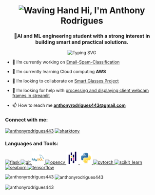 <h1 align="center">
<img src="https://raw.githubusercontent.com/Tarikul-Islam-Anik/Animated-Fluent-Emojis/master/Emojis/Hand%20gestures/Waving%20Hand.png" alt="Waving Hand" width="35" height="35" /> Hi, I'm Anthony Rodrigues</h1>

<h3 align="center"> 🤖AI and ML engineering student with a strong interest in building smart and practical solutions.</h3>
<div align="center">
<img src="https://readme-typing-svg.demolab.com?font=Fira+Code&size=18&duration=3000&pause=1000&center=true&vCenter=true&random=false&width=600&height=50&lines=AI+%26+ML+Engineering+Student+%7C+Data+Science+Enthusiast;Building+smart+solutions+with+AI+and+ML;Exploring+insights+from+data.;Learning%2C+Experimenting%2C+Innovating.;Focused+on+real-world+applications+of+Data+Science." alt="Typing SVG" />
</div>



- 🔭 I’m currently working on [Email-Spam-Classification](https://github.com/anthonyrodrigues443/Email-Spam-Classification)

- 🌱 I’m currently learning Cloud computing **AWS**

- 👯 I’m looking to collaborate on [Smart Glasses Project](https://github.com/anthonyrodrigues443/Smart_glasses_project)

- 🤝 I’m looking for help with [processing and displaying client webcam frames in streamlit](https://github.com/anthonyrodrigues443/Smart_glasses_project)

- 📫 How to reach me **anthonyrodrigues443@gmail.com**

<h3 align="left">Connect with me:</h3>
<p align="left">
<a href="https://linkedin.com/in/anthonyrodrigues443" target="blank"><img align="center" src="https://raw.githubusercontent.com/rahuldkjain/github-profile-readme-generator/master/src/images/icons/Social/linked-in-alt.svg" alt="anthonyrodrigues443" height="30" width="40" /></a>
<a href="https://kaggle.com/sharktony" target="blank"><img align="center" src="https://raw.githubusercontent.com/rahuldkjain/github-profile-readme-generator/master/src/images/icons/Social/kaggle.svg" alt="sharktony" height="30" width="40" /></a>
</p>

<h3 align="left">Languages and Tools:</h3>
<p align="left"> <a href="https://flask.palletsprojects.com/" target="_blank" rel="noreferrer"> <img src="https://www.vectorlogo.zone/logos/pocoo_flask/pocoo_flask-icon.svg" alt="flask" width="40" height="40"/> </a> <a href="https://git-scm.com/" target="_blank" rel="noreferrer"> <img src="https://www.vectorlogo.zone/logos/git-scm/git-scm-icon.svg" alt="git" width="40" height="40"/> </a> <a href="https://www.mysql.com/" target="_blank" rel="noreferrer"> <img src="https://raw.githubusercontent.com/devicons/devicon/master/icons/mysql/mysql-original-wordmark.svg" alt="mysql" width="40" height="40"/> </a> <a href="https://opencv.org/" target="_blank" rel="noreferrer"> <img src="https://www.vectorlogo.zone/logos/opencv/opencv-icon.svg" alt="opencv" width="40" height="40"/> </a> <a href="https://pandas.pydata.org/" target="_blank" rel="noreferrer"> <img src="https://raw.githubusercontent.com/devicons/devicon/2ae2a900d2f041da66e950e4d48052658d850630/icons/pandas/pandas-original.svg" alt="pandas" width="40" height="40"/> </a> <a href="https://www.python.org" target="_blank" rel="noreferrer"> <img src="https://raw.githubusercontent.com/devicons/devicon/master/icons/python/python-original.svg" alt="python" width="40" height="40"/> </a> <a href="https://pytorch.org/" target="_blank" rel="noreferrer"> <img src="https://www.vectorlogo.zone/logos/pytorch/pytorch-icon.svg" alt="pytorch" width="40" height="40"/> </a> <a href="https://scikit-learn.org/" target="_blank" rel="noreferrer"> <img src="https://upload.wikimedia.org/wikipedia/commons/0/05/Scikit_learn_logo_small.svg" alt="scikit_learn" width="40" height="40"/> </a> <a href="https://seaborn.pydata.org/" target="_blank" rel="noreferrer"> <img src="https://seaborn.pydata.org/_images/logo-mark-lightbg.svg" alt="seaborn" width="40" height="40"/> </a> <a href="https://www.tensorflow.org" target="_blank" rel="noreferrer"> <img src="https://www.vectorlogo.zone/logos/tensorflow/tensorflow-icon.svg" alt="tensorflow" width="40" height="40"/> </a> </p>

<p><img align="left" src="https://github-readme-stats.vercel.app/api/top-langs?username=anthonyrodrigues443&show_icons=true&locale=en&layout=compact" alt="anthonyrodrigues443" /></p>

<p>&nbsp;<img align="center" src="https://github-readme-stats.vercel.app/api?username=anthonyrodrigues443&show_icons=true&locale=en" alt="anthonyrodrigues443" /></p>

<p><img align="center" src="https://github-readme-streak-stats.herokuapp.com/?user=anthonyrodrigues443&" alt="anthonyrodrigues443" /></p>
